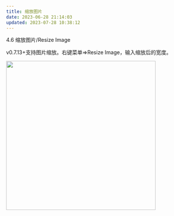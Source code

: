 ```yaml
---
title: 缩放图片
date: 2023-06-28 21:14:03
updated: 2023-07-28 10:38:12
---
```

4.6 缩放图片/Resize Image

v0.7.13+支持图片缩放。右键菜单=>Resize Image，输入缩放后的宽度。

<img src="https://cdn.nlark.com/yuque/0/2022/png/32594373/1666583277945-9f960115-4d05-426d-8a6a-3666fc64b2a4.png" width="405" id="u8dbc41bf" class="ne-image">
